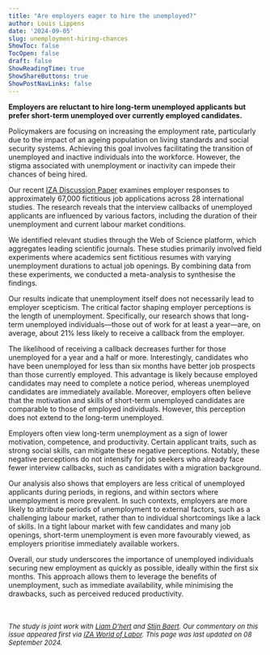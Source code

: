 ```yaml
---
title: "Are employers eager to hire the unemployed?"
author: Louis Lippens
date: '2024-09-05'
slug: unemployment-hiring-chances
ShowToc: false
TocOpen: false
draft: false
ShowReadingTime: true
ShowShareButtons: true
ShowPostNavLinks: false
---
```



**Employers are reluctant to hire long-term unemployed applicants but prefer short-term unemployed over currently employed candidates.**

Policymakers are focusing on increasing the employment rate, particularly due to the impact of an ageing population on living standards and social security systems. Achieving this goal involves facilitating the transition of unemployed and inactive individuals into the workforce. However, the stigma associated with unemployment or inactivity can impede their chances of being hired.

Our recent [IZA Discussion Paper](https://www.iza.org/publications/dp/17141/unemployment-inactivity-and-hiring-chances-a-systematic-review-and-meta-analysis) examines employer responses to approximately 67,000 fictitious job applications across 28 international studies. The research reveals that the interview callbacks of unemployed applicants are influenced by various factors, including the duration of their unemployment and current labour market conditions.

We identified relevant studies through the Web of Science platform, which aggregates leading scientific journals. These studies primarily involved field experiments where academics sent fictitious resumes with varying unemployment durations to actual job openings. By combining data from these experiments, we conducted a meta-analysis to synthesise the findings.

Our results indicate that unemployment itself does not necessarily lead to employer scepticism. The critical factor shaping employer perceptions is the length of unemployment. Specifically, our research shows that long-term unemployed individuals—those out of work for at least a year—are, on average, about 21% less likely to receive a callback from the employer.

The likelihood of receiving a callback decreases further for those unemployed for a year and a half or more. Interestingly, candidates who have been unemployed for less than six months have better job prospects than those currently employed. This advantage is likely because employed candidates may need to complete a notice period, whereas unemployed candidates are immediately available. Moreover, employers often believe that the motivation and skills of short-term unemployed candidates are comparable to those of employed individuals. However, this perception does not extend to the long-term unemployed.

Employers often view long-term unemployment as a sign of lower motivation, competence, and productivity. Certain applicant traits, such as strong social skills, can mitigate these negative perceptions. Notably, these negative perceptions do not intensify for job seekers who already face fewer interview callbacks, such as candidates with a migration background.

Our analysis also shows that employers are less critical of unemployed applicants during periods, in regions, and within sectors where unemployment is more prevalent. In such contexts, employers are more likely to attribute periods of unemployment to external factors, such as a challenging labour market, rather than to individual shortcomings like a lack of skills. In a tight labour market with few candidates and many job openings, short-term unemployment is even more favourably viewed, as employers prioritise immediately available workers.

Overall, our study underscores the importance of unemployed individuals securing new employment as quickly as possible, ideally within the first six months. This approach allows them to leverage the benefits of unemployment, such as immediate availability, while minimising the drawbacks, such as perceived reduced productivity.

<br></br>
<font size="2"> _The study is joint work with [Liam D’hert](https://scholar.google.be/citations?user=gmc-vTcAAAAJ) and [Stijn Baert](https://stijnbaert.eu/). Our commentary on this issue appeared first via [IZA World of Labor](https://wol.iza.org/opinions/are-employers-eager-to-hire-the-unemployed). This page was last updated on 08 September 2024._ <font>
